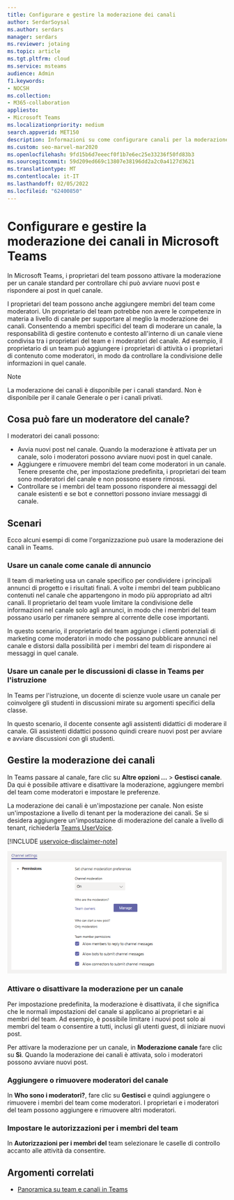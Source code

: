 ```yaml
---
title: Configurare e gestire la moderazione dei canali
author: SerdarSoysal
ms.author: serdars
manager: serdars
ms.reviewer: jotaing
ms.topic: article
ms.tgt.pltfrm: cloud
ms.service: msteams
audience: Admin
f1.keywords:
- NOCSH
ms.collection:
- M365-collaboration
appliesto:
- Microsoft Teams
ms.localizationpriority: medium
search.appverid: MET150
description: Informazioni su come configurare canali per la moderazione in Microsoft Teams, incluso come aggiungere membri del team come moderatori del canale.
ms.custom: seo-marvel-mar2020
ms.openlocfilehash: 9fd15b6d7eeecf0f1b7e6ec25e33236f50fd83b3
ms.sourcegitcommit: 59d209ed669c13807e38196dd2a2c0a4127d3621
ms.translationtype: MT
ms.contentlocale: it-IT
ms.lasthandoff: 02/05/2022
ms.locfileid: "62400850"
---
```

# <a name="set-up-and-manage-channel-moderation-in-microsoft-teams"></a>Configurare e gestire la moderazione dei canali in Microsoft Teams

In Microsoft Teams, i proprietari del team possono attivare la moderazione per un canale standard per controllare chi può avviare nuovi post e rispondere ai post in quel canale.

I proprietari del team possono anche aggiungere membri del team come moderatori. Un proprietario del team potrebbe non avere le competenze in materia a livello di canale per supportare al meglio la moderazione dei canali. Consentendo a membri specifici del team di moderare un canale, la responsabilità di gestire contenuto e contesto all'interno di un canale viene condivisa tra i proprietari del team e i moderatori del canale. Ad esempio, il proprietario di un team può aggiungere i proprietari di attività o i proprietari di contenuto come moderatori, in modo da controllare la condivisione delle informazioni in quel canale.

> [!NOTE]
> La moderazione dei canali è disponibile per i canali standard. Non è disponibile per il canale Generale o per i canali privati.

## <a name="what-can-a-channel-moderator-do"></a>Cosa può fare un moderatore del canale?

I moderatori dei canali possono:

- Avvia nuovi post nel canale. Quando la moderazione è attivata per un canale, solo i moderatori possono avviare nuovi post in quel canale.
- Aggiungere e rimuovere membri del team come moderatori in un canale. Tenere presente che, per impostazione predefinita, i proprietari dei team sono moderatori del canale e non possono essere rimossi.
- Controllare se i membri del team possono rispondere ai messaggi del canale esistenti e se bot e connettori possono inviare messaggi di canale.

## <a name="scenarios"></a>Scenari

Ecco alcuni esempi di come l'organizzazione può usare la moderazione dei canali in Teams.

### <a name="use-a-channel-as-an-announcement-channel"></a>Usare un canale come canale di annuncio

Il team di marketing usa un canale specifico per condividere i principali annunci di progetto e i risultati finali. A volte i membri del team pubblicano contenuti nel canale che appartengono in modo più appropriato ad altri canali. Il proprietario del team vuole limitare la condivisione delle informazioni nel canale solo agli annunci, in modo che i membri del team possano usarlo per rimanere sempre al corrente delle cose importanti.

In questo scenario, il proprietario del team aggiunge i clienti potenziali di marketing come moderatori in modo che possano pubblicare annunci nel canale e distorsi dalla possibilità per i membri del team di rispondere ai messaggi in quel canale.

### <a name="use-a-channel-for-class-discussions-in-teams-for-education"></a>Usare un canale per le discussioni di classe in Teams per l'istruzione

In Teams per l'istruzione, un docente di scienze vuole usare un canale per coinvolgere gli studenti in discussioni mirate su argomenti specifici della classe.

In questo scenario, il docente consente agli assistenti didattici di moderare il canale. Gli assistenti didattici possono quindi creare nuovi post per avviare e avviare discussioni con gli studenti.

## <a name="manage-channel-moderation"></a>Gestire la moderazione dei canali

In Teams passare al canale, fare clic su **Altre opzioni ...** >  **Gestisci canale**. Da qui è possibile attivare e disattivare la moderazione, aggiungere membri del team come moderatori e impostare le preferenze.

La moderazione dei canali è un'impostazione per canale. Non esiste un'impostazione a livello di tenant per la moderazione dei canali. Se si desidera aggiungere un'impostazione di moderazione del canale a livello di tenant, richiederla [Teams UserVoice](https://microsoftteams.uservoice.com/).

[!INCLUDE [uservoice-disclaimer-note](includes/uservoice-disclaimer-note.md)]

![preferenze per la gestione-channel-moderation-in-teams.](media/manage-channel-moderation-in-teams-preferences.png)

### <a name="turn-on-or-turn-off-moderation-for-a-channel"></a>Attivare o disattivare la moderazione per un canale

Per impostazione predefinita, la moderazione è disattivata, il che significa che le normali impostazioni del canale si applicano ai proprietari e ai membri del team. Ad esempio, è possibile limitare i nuovi post solo ai membri del team o consentire a tutti, inclusi gli utenti guest, di iniziare nuovi post.

Per attivare la moderazione per un canale, in **Moderazione canale** fare clic su **Sì**. Quando la moderazione dei canali è attivata, solo i moderatori possono avviare nuovi post. 

### <a name="add-or-remove-channel-moderators"></a>Aggiungere o rimuovere moderatori del canale

In **Who sono i moderatori?**, fare clic su **Gestisci** e quindi aggiungere o rimuovere i membri del team come moderatori. I proprietari e i moderatori del team possono aggiungere e rimuovere altri moderatori.  

### <a name="set-team-member-permissions"></a>Impostare le autorizzazioni per i membri del team

In **Autorizzazioni per i membri del** team selezionare le caselle di controllo accanto alle attività da consentire.

## <a name="related-topics"></a>Argomenti correlati

- [Panoramica su team e canali in Teams](teams-channels-overview.md)
